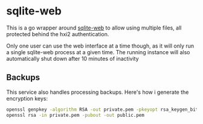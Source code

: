 # sqlite-web

This is a go wrapper around [sqlite-web](https://github.com/coleifer/sqlite-web) to allow using multiple files, all protected behind the hxi2 authentication.

Only one user can use the web interface at a time though, as it will only run a single sqlite-web process at a given time. The running instance will also automatically shut down after 10 minutes of inactivity

## Backups

This service also handles processing backups. Here's how i generate the encryption keys:

```bash
openssl genpkey -algorithm RSA -out private.pem -pkeyopt rsa_keygen_bits:4096 
openssl rsa -in private.pem -pubout -out public.pem
```
